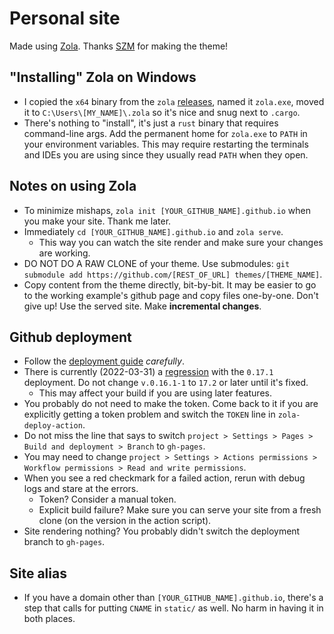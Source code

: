 # Personal site

Made using [Zola](https://www.getzola.org/).
Thanks [SZM](https://syedzayyan.com/) for making the theme!

## "Installing" Zola on Windows
- I copied the `x64` binary from the `zola` [releases](https://github.com/getzola/zola/releases), named it `zola.exe`, moved it to `C:\Users\[MY_NAME]\.zola` so it's nice and snug next to `.cargo`.
- There's nothing to "install", it's just a `rust` binary that requires command-line args. Add the permanent home for `zola.exe` to `PATH` in your environment variables. This may require restarting the terminals and IDEs you are using since they usually read `PATH` when they open.

## Notes on using Zola
- To minimize mishaps, `zola init [YOUR_GITHUB_NAME].github.io` when you make your site. Thank me later.
- Immediately `cd [YOUR_GITHUB_NAME].github.io` and `zola serve`.
  - This way you can watch the site render and make sure your changes are working.
- DO NOT DO A RAW CLONE of your theme. Use submodules: `git submodule add https://github.com/[REST_OF_URL] themes/[THEME_NAME]`.
- Copy content from the theme directly, bit-by-bit. It may be easier to go to the working example's github page and copy files one-by-one. Don't give up! Use the served site. Make **incremental changes**.

## Github deployment
- Follow the [deployment guide](https://www.getzola.org/documentation/deployment/github-pages/) *carefully*.
- There is currently (2022-03-31) a [regression](https://github.com/getzola/zola/issues/2150) with the `0.17.1` deployment. Do not change `v.0.16.1-1` to `17.2` or later until it's fixed.
  - This may affect your build if you are using later features.
- You probably do not need to make the token. Come back to it if you are explicitly getting a token problem and switch the `TOKEN` line in `zola-deploy-action`.
- Do not miss the line that says to switch `project > Settings > Pages > Build and deployment > Branch` to `gh-pages`.
- You may need to change `project > Settings > Actions permissions > Workflow permissions > Read and write permissions`.
- When you see a red checkmark for a failed action, rerun with debug logs and stare at the errors.
  - Token? Consider a manual token.
  - Explicit build failure? Make sure you can serve your site from a fresh clone (on the version in the action script).
- Site rendering nothing? You probably didn't switch the deployment branch to `gh-pages`.

## Site alias
- If you have a domain other than `[YOUR_GITHUB_NAME].github.io`, there's a step that calls for putting `CNAME` in `static/` as well. No harm in having it in both places.
